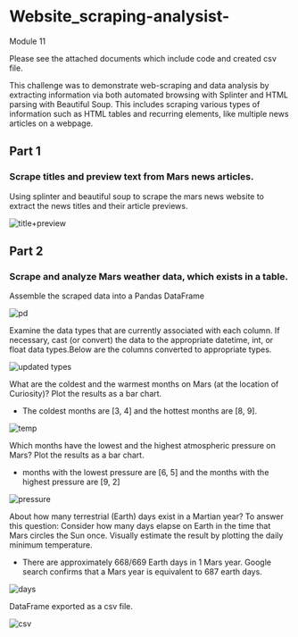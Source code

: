 # Website_scraping-analysist-
Module 11

Please see the attached documents which include code and created csv file.

This challenge was to demonstrate web-scraping and data analysis by extracting information via both automated browsing with Splinter and HTML parsing with Beautiful Soup. This includes scraping various types of information such as HTML tables and recurring elements, like multiple news articles on a webpage.

## Part 1
### Scrape titles and preview text from Mars news articles.

Using splinter and beautiful soup to scrape the mars news website to extract the news titles and their article previews.

![title+preview](https://user-images.githubusercontent.com/120147552/225094347-09f81829-5d90-454e-8112-ab7c7e2d78c3.png)

## Part 2
### Scrape and analyze Mars weather data, which exists in a table.

Assemble the scraped data into a Pandas DataFrame

![pd](https://user-images.githubusercontent.com/120147552/225095795-c07f9f54-cfe4-4ee7-939f-b704d6f7185c.png)

Examine the data types that are currently associated with each column. If necessary, cast (or convert) the data to the appropriate datetime, int, or float data types.Below are the columns converted to appropriate types.

![updated types](https://user-images.githubusercontent.com/120147552/225096245-7bc2fc5d-ddc7-4e9b-872a-c3d52269b4be.png)

What are the coldest and the warmest months on Mars (at the location of Curiosity)? Plot the results as a bar chart.
*  The coldest months are [3, 4] and the hottest months are [8, 9].

![temp](https://user-images.githubusercontent.com/120147552/225097782-003003c8-c79e-435a-8c5f-628e78baa0b5.png)

Which months have the lowest and the highest atmospheric pressure on Mars? Plot the results as a bar chart.
*  months with the lowest pressure are [6, 5] and the months with the highest pressure are [9, 2]

![pressure](https://user-images.githubusercontent.com/120147552/225098359-395b4bf2-a421-458e-a627-aee2bfc51b9b.png)

About how many terrestrial (Earth) days exist in a Martian year? To answer this question:
Consider how many days elapse on Earth in the time that Mars circles the Sun once.
Visually estimate the result by plotting the daily minimum temperature.
* There are approximately 668/669 Earth days in 1 Mars year. Google search confirms that a Mars year is equivalent to 687 earth days.

![days](https://user-images.githubusercontent.com/120147552/225098671-d1603075-1eb6-4dac-8fe2-c1c75893b308.png)

DataFrame exported as a csv file.

![csv](https://user-images.githubusercontent.com/120147552/225099158-2eb8ef9b-3281-4f35-8ba3-e7d836ba123e.png)
